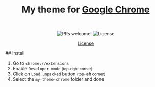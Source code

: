<h1 align="center">
  <br>
 My theme for <a href="https://www.google.com/chrome">Google Chrome</a>
  <br>
</h1>
<br>
<p align="center">
  <img src="https://img.shields.io/badge/PRs-welcome-%235FCC6F.svg" alt="PRs welcome!" />

  <img alt="License" src="https://img.shields.io/badge/license-MIT-%235FCC6F">
</p>

<p align="center">
  <a href="#license">License</a>
</p>
## Install

1. Go to `chrome://extensions`
2. Enable `Developer mode` <small>(top-right corner)</small>
3. Click on `Load unpacked` button <small>(top-left corner)</small>
4. Select the `my-theme-chrome` folder and done
